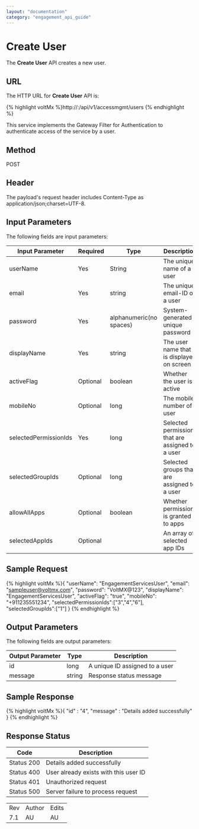 ```yaml
---
layout: "documentation"
category: "engagement_api_guide"
---
```

                            


Create User
===========

The **Create User** API creates a new user.

URL
---

The HTTP URL for **Create User** API is:

{% highlight voltMx %}http://<host>:<port>/api/v1/accessmgmt/users
{% endhighlight %}

This service implements the Gateway Filter for Authentication to authenticate access of the service by a user.

Method
------

POST

Header
------

The payload's request header includes Content-Type as application/json;charset=UTF-8.

Input Parameters
----------------

The following fields are input parameters:

  
| Input Parameter | Required | Type | Description |
| --- | --- | --- | --- |
| userName | Yes | String | The unique name of a user |
| email | Yes | string | The unique email-ID of a user |
| password | Yes | alphanumeric(no spaces) | System- generated unique password |
| displayName | Yes | string | The user name that is displayed on screen |
| activeFlag | Optional | boolean | Whether the user is active |
| mobileNo | Optional | long | The mobile number of a user |
| selectedPermissionIds | Yes | long | Selected permissions that are assigned to a user |
| selectedGroupIds | Optional | long | Selected groups that are assigned to a user |
| allowAllApps | Optional | boolean | Whether permission is granted to apps |
| selectedAppIds | Optional |   | An array of selected app IDs |

Sample Request
--------------

{% highlight voltMx %}{
  "userName": "EngagementServicesUser",
  "email": "sampleuser@voltmx.com",
  "password": "VoltMX@123",
  "displayName": "EngagementServicesUser",
  "activeFlag": "true",
  "mobileNo": "+911235551234",
  "selectedPermissionIds":["3","4","6"],
  "selectedGroupIds":["1"]
}
{% endhighlight %}

Output Parameters
-----------------

The following fields are output parameters:

  
| Output Parameter | Type | Description |
| --- | --- | --- |
| id | long | A unique ID assigned to a user |
| message | string | Response status message |

Sample Response
---------------

{% highlight voltMx %}{
  "id" : "4",
  "message" : "Details added successfully"
}
{% endhighlight %}

Response Status
---------------

  
| Code | Description |
| --- | --- |
| Status 200 | Details added successfully |
| Status 400 | User already exists with this user ID |
| Status 401 | Unauthorized request |
| Status 500 | Server failure to process request |

<table class="TableStyle-RevisionTable" cellspacing="0" style="mc-table-style: url('../Resources/TableStyles/RevisionTable.css');" data-mc-conditions="Default.HTML"><colgroup><col class="TableStyle-RevisionTable-Column-Column1"> <col class="TableStyle-RevisionTable-Column-Column1"> <col class="TableStyle-RevisionTable-Column-Column1"></colgroup><tbody><tr class="TableStyle-RevisionTable-Body-Body1"><td class="TableStyle-RevisionTable-BodyE-Column1-Body1">Rev</td><td class="TableStyle-RevisionTable-BodyE-Column1-Body1">Author</td><td class="TableStyle-RevisionTable-BodyD-Column1-Body1">Edits</td></tr><tr class="TableStyle-RevisionTable-Body-Body1"><td class="TableStyle-RevisionTable-BodyB-Column1-Body1">7.1</td><td class="TableStyle-RevisionTable-BodyB-Column1-Body1">AU</td><td class="TableStyle-RevisionTable-BodyA-Column1-Body1">AU</td></tr></tbody></table>

